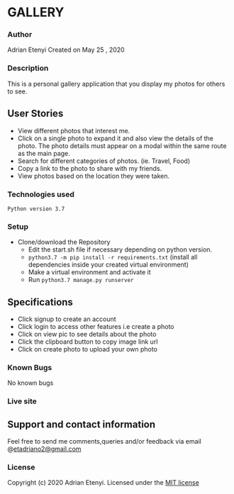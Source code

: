 # GALLERY

### Author

Adrian Etenyi
Created on May 25 , 2020

### Description

This is a personal gallery application that you display my photos for others to see.

## User Stories
* View different photos that interest me.
* Click on a single photo to expand it and also view the details of the photo. The photo details must appear  on a modal within the same route as the main page.
* Search for different categories of photos. (ie. Travel, Food)
* Copy a link to the photo to share with my friends.
* View photos based on the location they were taken.

### Technologies used

`Python version 3.7 `


### Setup
 - Clone/download the Repository
    - Edit the start.sh file if necessary depending on python version.
    -  `python3.7 -m pip install -r requirements.txt` (install all dependencies inside your created virtual environment)
    - Make a virtual environment and activate it
    - Run `python3.7 manage.py runserver`

## Specifications
- Click signup to create an account
- Click login to access other features i.e create a photo
- Click on view pic to see details about the photo
- Click the clipboard button to copy image link url
- Click on create photo to upload your own photo

### Known Bugs
No known bugs

### Live site


## Support and contact information
Feel free to send me comments,queries and/or feedback via email @etadriano2@gmail.com
### License
Copyright (c) 2020 Adrian Etenyi.
Licensed under the [MIT license](LICENSE)

